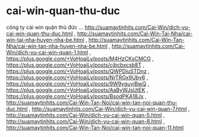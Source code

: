 # cai-win-quan-thu-duc
công ty cài win quận thủ đức ... http://suamaytinhits.com/Cai-Win/dich-vu-cai-win-quan-thu-duc.html , http://suamaytinhits.com/Cai-Win-Tai-Nha/cai-win-tai-nha-huyen-nha-be.html , http://suamaytinhits.com/Cai-Win-Tan-Nha/cai-win-tan-nha-huyen-nha-be.html , http://suamaytinhits.com/Cai-Win/dich-vu-cai-win-quan-1.html , https://plus.google.com/+VoHoaiLy/posts/M4HzCKsCMCG , https://plus.google.com/+VoHoaiLy/posts/cjbcbxcsb8T , https://plus.google.com/+VoHoaiLy/posts/QWPDiuSTDnz , https://plus.google.com/+VoHoaiLy/posts/NrTRGx9Uby6 , https://plus.google.com/+VoHoaiLy/posts/9W9yguyjBwQ , https://plus.google.com/+VoHoaiLy/posts/AaByWJsUtEK , https://plus.google.com/+VoHoaiLy/posts/BsodPKA18Jx , http://suamaytinhits.com/Cai-Win-Tan-Noi/cai-win-tan-noi-quan-thu-duc.html , http://suamaytinhits.com/Cai-Win/dich-vu-cai-win-quan-7.html , http://suamaytinhits.com/Cai-Win/dich-vu-cai-win-quan-5.html , http://suamaytinhits.com/Cai-Win/dich-vu-cai-win-quan-8.html , http://suamaytinhits.com/Cai-Win-Tan-Noi/cai-win-tan-noi-quan-11.html
